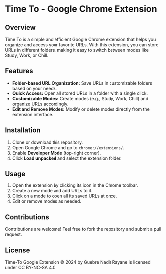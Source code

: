 # Time To - Google Chrome Extension

## Overview

Time To is a simple and efficient Google Chrome extension that helps you organize and access your favorite URLs. With this extension, you can store URLs in different folders, making it easy to switch between modes like Study, Work, or Chill.

## Features

- **Folder-based URL Organization:** Save URLs in customizable folders based on your needs.
- **Quick Access:** Open all stored URLs in a folder with a single click.
- **Customizable Modes:** Create modes (e.g., Study, Work, Chill) and organize URLs accordingly.
- **Edit and Remove Modes:** Modify or delete modes directly from the extension interface.

## Installation

1. Clone or download this repository.
2. Open Google Chrome and go to `chrome://extensions/`.
3. Enable **Developer Mode** (top-right corner).
4. Click **Load unpacked** and select the extension folder.

## Usage

1. Open the extension by clicking its icon in the Chrome toolbar.
2. Create a new mode and add URLs to it.
3. Click on a mode to open all its saved URLs at once.
4. Edit or remove modes as needed.

## Contributions

Contributions are welcome! Feel free to fork the repository and submit a pull request.

## License

Time-To Google Extension © 2024 by Guebre Nadir Rayane is licensed under CC BY-NC-SA 4.0 
